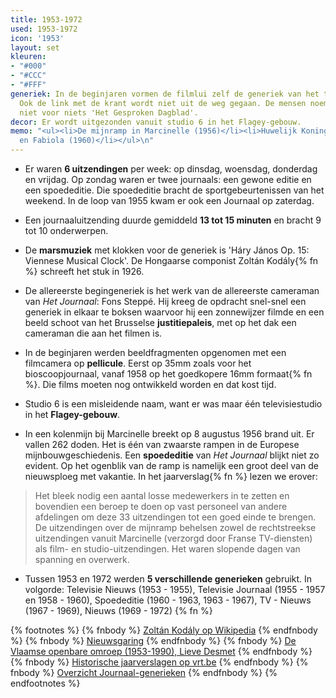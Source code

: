 ```yaml
---
title: 1953-1972
used: 1953-1972
icon: '1953'
layout: set
kleuren:
- "#000"
- "#CCC"
- "#FFF"
generiek: In de beginjaren vormen de filmlui zelf de generiek van het televisienieuws.
  Ook de link met de krant wordt niet uit de weg gegaan. De mensen noemen het televiejournaal
  niet voor niets 'Het Gesproken Dagblad'.
decor: Er wordt uitgezonden vanuit studio 6 in het Flagey-gebouw.
memo: "<ul><li>De mijnramp in Marcinelle (1956)</li><li>Huwelijk Koning Boudewijn
  en Fabiola (1960)</li></ul>\n"
---
```


* Er waren **6 uitzendingen** per week: op dinsdag, woensdag, donderdag en vrijdag. Op zondag waren er twee journaals: een gewone editie en een spoededitie. Die spoededitie bracht de sportgebeurtenissen van het weekend. In de loop van 1955 kwam er ook een Journaal op zaterdag.

* Een journaaluitzending duurde gemiddeld **13 tot 15 minuten** en bracht 9 tot 10 onderwerpen.

* De **marsmuziek** met klokken voor de generiek is 'Háry János Op. 15: Viennese Musical Clock'. De Hongaarse componist Zoltán Kodály{% fn %} schreeft het stuk in 1926.

* De allereerste begingeneriek is het werk van de allereerste cameraman van <cite>Het Journaal</cite>: Fons Steppé. Hij kreeg de opdracht snel-snel een generiek in elkaar te boksen waarvoor hij een zonnewijzer filmde en een beeld schoot van het Brusselse **justitiepaleis**, met op het dak een cameraman die aan het filmen is.

* In de beginjaren werden beeldfragmenten opgenomen met een filmcamera op **pellicule**. Eerst op 35mm zoals voor het bioscoopjournaal, vanaf 1958 op het goedkopere 16mm formaat{% fn %}. Die films moeten nog ontwikkeld worden en dat kost tijd.

* Studio 6 is een misleidende naam, want er was maar één televisiestudio in het **Flagey-gebouw**.

* In een kolenmijn bij Marcinelle breekt op 8 augustus 1956 brand uit. Er vallen 262 doden. Het is één van zwaarste rampen in de Europese mijnbouwgeschiedenis. Een <strong>spoededitie</strong> van <cite>Het Journaal</cite> blijkt niet zo evident. Op het ogenblik van de ramp is namelijk een groot deel van de nieuwsploeg met vakantie. In het jaarverslag{% fn %} lezen we erover:
> Het bleek nodig een aantal losse medewerkers in te zetten en bovendien een beroep te doen op vast personeel van andere afdelingen om deze 33 uitzendingen tot een goed einde te brengen. De uitzendingen over de mijnramp behelsen zowel de rechtstreekse uitzendingen vanuit Marcinelle (verzorgd door Franse TV-diensten) als film- en studio-uitzendingen. Het waren slopende dagen van spanning en overwerk.

* Tussen 1953 en 1972 werden <strong>5 verschillende generieken</strong> gebruikt. In volgorde:
Televisie Nieuws (1953 - 1955), Televisie Journaal (1955 - 1957 en 1958 - 1960),
Spoededitie (1960 - 1963, 1963 - 1967), TV - Nieuws (1967 - 1969), Nieuws (1969 - 1972) {% fn %}

{% footnotes %}
   {% fnbody %}
      <a href="https://nl.wikipedia.org/wiki/Zolt%C3%A1n_Kod%C3%A1ly" target="_blank">Zoltán Kodály op Wikipedia</a>
   {% endfnbody %}
   {% fnbody %}
      <a href="http://www.omroepmuseum.be/index.php/artikels-over-toestellen/televisie/tv-nieuwsgaring" target="_blank">Nieuwsgaring</a>
   {% endfnbody %}
  {% fnbody %}
   <a href="http://www.tmgonline.nl/index.php/tmg/article/viewFile/154/209" target="_blank">De Vlaamse openbare omroep (1953-1990), Lieve Desmet</a>
  {% endfnbody %}
  {% fnbody %}
    <a href="https://www.vrt.be/nl/aanbod/historiek/tijdlijn/jaarverslagen/" target="_blank">Historische jaarverslagen op vrt.be</a>
  {% endfnbody %}
  {% fnbody %}
    <a href="https://www.youtube.com/watch?v=s_FUoYhXRAE" target="_blank">Overzicht Journaal-generieken</a>
  {% endfnbody %}
{% endfootnotes %}
